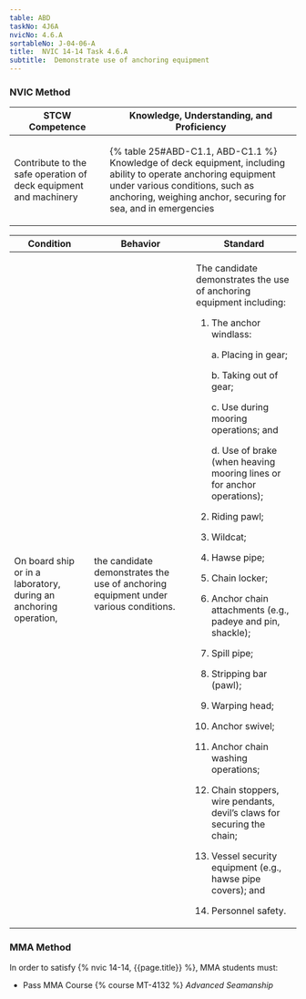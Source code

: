 ```yaml
---
table: ABD
taskNo: 4J6A
nvicNo: 4.6.A 
sortableNo: J-04-06-A
title:  NVIC 14-14 Task 4.6.A
subtitle:  Demonstrate use of anchoring equipment
---
```






### NVIC Method

<a style="display:none;" onclick="togglevisibility('nvic_methods')" >Show NVIC method.</a>

<div id='nvic_methods' class='show'>

<table>
<thead>
<tr>
<th class='forty'> STCW Competence </th>
<th class='sixty'> Knowledge, Understanding, and Proficiency </th>
</tr>
</thead>

<tbody>
<tr><td markdown='1'>

Contribute to the safe operation of deck equipment and machinery

</td><td markdown='1'>

{% table 25#ABD-C1.1, ABD-C1.1 %} Knowledge of deck equipment, including ability to operate anchoring equipment under various conditions, such as anchoring, weighing anchor, securing for sea, and in emergencies

</td></tr>


</tbody>
</table>


<table>
<thead>
<tr><th class='twenty'>  Condition </th><th class='twenty'> Behavior </th><th  class='sixty'>Standard </th></tr>
</thead>
<tbody >



<tr><td markdown='1'>

On board ship or in a laboratory, during an anchoring operation,

</td><td markdown='1'>

the candidate demonstrates the use of anchoring equipment under various conditions.

<br>

<div class="tooltip" markdown='1'>



</div>


</td><td markdown='1'>

The candidate demonstrates the use of anchoring equipment including:

1. The anchor windlass:

	a. Placing in gear;

	b. Taking out of gear;

	c. Use during mooring operations; and

	d. Use of brake (when heaving mooring lines or for anchor operations);

2. Riding pawl;
3. Wildcat;
4. Hawse pipe;
5. Chain locker;
6. Anchor chain attachments (e.g., padeye and pin, shackle);
7. Spill pipe;
8. Stripping bar (pawl);
9. Warping head;
10. Anchor swivel;
11. Anchor chain washing operations;
12. Chain stoppers, wire pendants, devil’s claws for securing the chain;
13. Vessel security equipment (e.g., hawse pipe covers); and 
14. Personnel safety. 

</td></tr>
</tbody>
</table>
</div>


### MMA Method

In order to satisfy  {% nvic 14-14, {{page.title}}  %}, MMA students must:

* Pass MMA Course {% course MT-4132 %}  *Advanced Seamanship*